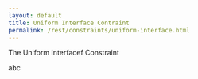 ```yaml
---
layout: default
title: Uniform Interface Contraint
permalink: /rest/constraints/uniform-interface.html
---
```


The Uniform Interfacef Constraint

abc